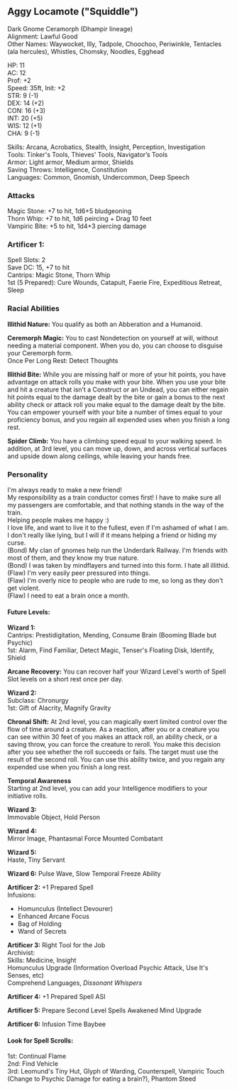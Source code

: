 ## Aggy Locamote ("Squiddle") 
Dark Gnome Ceramorph (Dhampir lineage) \
Alignment: Lawful Good \
Other Names: Waywocket, Illy, Tadpole, Choochoo, Periwinkle, Tentacles (ala hercules), Whistles, Chomsky, Noodles, Egghead

HP: 11 \
AC: 12 \
Prof: +2 \
Speed: 35ft, Init: +2 \
STR: 9  (-1) \
DEX: 14 (+2) \
CON: 16 (+3) \
INT: 20 (+5) \
WIS: 12 (+1) \
CHA: 9  (-1) 

Skills: Arcana, Acrobatics, Stealth, Insight, Perception, Investigation \
Tools: Tinker's Tools, Thieves' Tools, Navigator’s Tools \
Armor: Light armor, Medium armor, Shields \
Saving Throws: Intelligence, Constitution \
Languages: Common, Gnomish, Undercommon, Deep Speech

### Attacks
Magic Stone: +7 to hit, 1d6+5 bludgeoning \
Thorn Whip: +7 to hit, 1d6 peircing + Drag 10 feet \
Vampiric Bite: +5 to hit, 1d4+3 piercing damage

### Artificer 1: 
Spell Slots: 2 \
Save DC: 15, +7 to hit \
Cantrips: Magic Stone, Thorn Whip \
1st (5 Prepared): Cure Wounds, Catapult, Faerie Fire, Expeditious Retreat, Sleep

### Racial Abilities
**Illithid Nature:**
You qualify as both an Abberation and a Humanoid. 

**Ceremorph Magic:**
You to cast Nondetection on yourself at will, without needing a material component. When you do, you can choose to disguise your Ceremorph form. \
Once Per Long Rest: Detect Thoughts 

**Illithid Bite:**
While you are missing half or more of your hit points, you have advantage on attack rolls you make with your bite. When you use your bite and hit a creature that isn’t a Construct or an Undead, you can either regain hit points equal to the damage dealt by the bite or gain a bonus to the next ability check or attack roll you make equal to the damage dealt by the bite. You can empower yourself with your bite a number of times equal to your proficiency bonus, and you regain all expended uses when you finish a long rest.

**Spider Climb:** You have a climbing speed equal to your walking speed. In addition, at 3rd level, you can move up, down, and across vertical surfaces and upside down along ceilings, while leaving your hands free.

### Personality
I'm always ready to make a new friend! \
My responsibility as a train conductor comes first! I have to make sure all my passengers are comfortable, and that nothing stands in the way of the train. \
Helping people makes me happy :) \
I love life, and want to live it to the fullest, even if I'm ashamed of what I am. \
I don't really like lying, but I will if it means helping a friend or hiding my curse. \
(Bond) My clan of gnomes help run the Underdark Railway. I'm friends with most of them, and they know my true nature. \
(Bond) I was taken by mindflayers and turned into this form. I hate all illithid. \
(Flaw) I'm very easily peer pressured into things. \
(Flaw) I'm overly nice to people who are rude to me, so long as they don't get violent. \
(Flaw) I need to eat a brain once a month. 


#### Future Levels:
**Wizard 1:** \
Cantrips: Prestidigitation, Mending, Consume Brain (Booming Blade but Psychic) \
1st: Alarm, Find Familiar, Detect Magic, Tenser's Floating Disk, Identify, Shield 

**Arcane Recovery:**
You can recover half your Wizard Level's worth of Spell Slot levels on a short rest once per day. 

**Wizard 2:** \
Subclass: Chronurgy \
1st: Gift of Alacrity, Magnify Gravity

**Chronal Shift:**
At 2nd level, you can magically exert limited control over the flow of time around a creature. As a reaction, after you or a creature you can see within 30 feet of you makes an attack roll, an ability check, or a saving throw, you can force the creature to reroll. You make this decision after you see whether the roll succeeds or fails. The target must use the result of the second roll. You can use this ability twice, and you regain any expended use when you finish a long rest.

**Temporal Awareness** \
Starting at 2nd level, you can add your Intelligence modifiers to your initiative rolls.

**Wizard 3:** \
Immovable Object, Hold Person

**Wizard 4:** \
Mirror Image, Phantasmal Force
Mounted Combatant

**Wizard 5:** \
Haste, Tiny Servant 

**Wizard 6:**
Pulse Wave, Slow
Temporal Freeze Ability

**Artificer 2:**
+1 Prepared Spell \
Infusions:
- Homunculus (Intellect Devourer)
- Enhanced Arcane Focus
- Bag of Holding
- Wand of Secrets

**Artificer 3:**
Right Tool for the Job \
Archivist: \
Skills: Medicine, Insight \
Homunculus Upgrade (Information Overload Psychic Attack, Use It's Senses, etc) \
Comprehend Languages, *Dissonant Whispers*

**Artificer 4:**
+1 Prepared Spell
ASI

**Artificer 5:**
Prepare Second Level Spells
Awakened Mind Upgrade

**Artificer 6:**
Infusion Time Baybee

#### Look for Spell Scrolls: 
1st: Continual Flame \
2nd: Find Vehicle \
3rd: Leomund's Tiny Hut, Glyph of Warding, Counterspell,  Vampiric Touch (Change to Psychic Damage for eating a brain?), Phantom Steed
